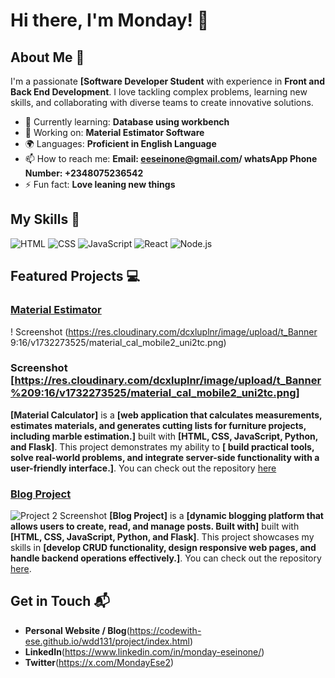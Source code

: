 # Hi there, I'm Monday! 👋

## About Me 🚀

I'm a passionate **[Software Developer Student** with experience in **Front and Back End Development**. I love tackling complex problems, learning new skills, and collaborating with diverse teams to create innovative solutions.

- 🌱 Currently learning: **Database using workbench**
- 🔭 Working on: **Material Estimator Software**
- 🌍 Languages: **Proficient in English Language**
- 📫 How to reach me: **Email: eeseinone@gmail.com/ whatsApp Phone Number: +2348075236542**
- ⚡ Fun fact: **Love leaning new things**

## My Skills 🧠

![HTML](https://img.shields.io/badge/-HTML-E34F26?style=flat-square&logo=html5&logoColor=white)
![CSS](https://img.shields.io/badge/-CSS-1572B6?style=flat-square&logo=css3&logoColor=white)
![JavaScript](https://img.shields.io/badge/-JavaScript-F7DF1E?style=flat-square&logo=javascript&logoColor=black)
![React](https://img.shields.io/badge/-React-61DAFB?style=flat-square&logo=react&logoColor=black)
![Node.js](https://img.shields.io/badge/-Node.js-339933?style=flat-square&logo=node.js&logoColor=white)



## Featured Projects 💻

### [Material Estimator](https://eseinonecodehub.pythonanywhere.com/)
! Screenshot (https://res.cloudinary.com/dcxluplnr/image/upload/t_Banner 9:16/v1732273525/material_cal_mobile2_uni2tc.png)
### Screenshot [https://res.cloudinary.com/dcxluplnr/image/upload/t_Banner%209:16/v1732273525/material_cal_mobile2_uni2tc.png]
**[Material Calculator]** is a **[web application that calculates measurements, estimates materials, and generates cutting lists for furniture projects, including marble estimation.]** built with **[HTML, CSS, JavaScript, Python, and Flask]**. This project demonstrates my ability to **[ build practical tools, solve real-world problems, and integrate server-side functionality with a user-friendly interface.]**. You can check out the repository [here](https://github.com/codewith-ese/myblogenv)

### [Blog Project](https://eseinonecodehub.pythonanywhere.com/blogpost)

![Project 2 Screenshot](https://shorturl.at/SMxUV)
**[Blog Project]** is a **[dynamic blogging platform that allows users to create, read, and manage posts. Built with]** built with **[HTML, CSS, JavaScript, Python, and Flask]**. This project showcases my skills in **[develop CRUD functionality, design responsive web pages, and handle backend operations effectively.]**. You can check out the repository [here](https://github.com/codewith-ese/myblogenv).

## Get in Touch 📬

- **Personal Website / Blog**(https://codewith-ese.github.io/wdd131/project/index.html)
- **LinkedIn**(https://www.linkedin.com/in/monday-eseinone/)
- **Twitter**(https://x.com/MondayEse2)



